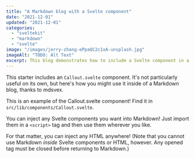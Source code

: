 ```yaml
---
title: "A Markdown blog with a Svelte component"
date: "2021-12-01"
updated: "2021-12-01"
categories:
  - "sveltekit"
  - "markdown"
  - "svelte"
image: "/images/jerry-zhang-ePpaQC2c1xA-unsplash.jpg"
imageAlt: "TODO: Alt Text"
excerpt: This blog demonstrates how to include a Svelte component in a Markdown blog.
---
```


<script>
	import Callout from '$lib/components/Callout.svelte';
</script>

This starter includes an `Callout.svelte` component. It's not particularly useful on its own, but here's how you might use it inside of a Markdown blog, thanks to mdsvex.

<Callout>
This is an example of the Callout.svelte component! Find it in <code>src/lib/components/Callout.svelte</code>.
</Callout>

You can inject any Svelte components you want into Markdown! Just import them in a `<script>` tag and then use them wherever you like.

For that matter, you can inject any HTML anywhere! (Note that you cannot use Markdown _inside_ Svelte components or HTML, however. Any opened tag must be closed before returning to Markdown.)
